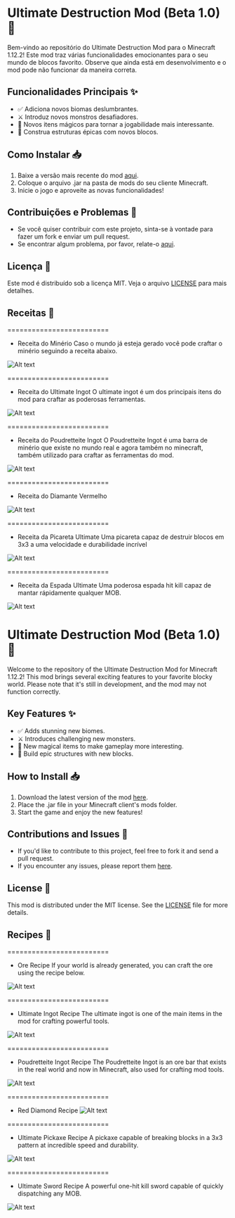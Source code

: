 # Ultimate Destruction Mod (Beta 1.0) 🚀

Bem-vindo ao repositório do Ultimate Destruction Mod para o Minecraft 1.12.2! Este mod traz várias funcionalidades emocionantes para o seu mundo de blocos favorito. 
Observe que ainda está em desenvolvimento e o mod pode não funcionar da maneira correta.

## Funcionalidades Principais ✨

- ✅ Adiciona novos biomas deslumbrantes.
- ⚔️ Introduz novos monstros desafiadores.
- 🧪 Novos itens mágicos para tornar a jogabilidade mais interessante.
- 🏰 Construa estruturas épicas com novos blocos.

## Como Instalar 📥

1. Baixe a versão mais recente do mod [aqui](https://github.com/solitariewolf/Ultimate-Destruction-Mod/blob/main/ultimate_destruction_mod.jar).
2. Coloque o arquivo .jar na pasta de mods do seu cliente Minecraft.
3. Inicie o jogo e aproveite as novas funcionalidades!

## Contribuições e Problemas 🐞

- Se você quiser contribuir com este projeto, sinta-se à vontade para fazer um fork e enviar um pull request.
- Se encontrar algum problema, por favor, relate-o [aqui](link_para_issues).

## Licença 📜

Este mod é distribuído sob a licença MIT. Veja o arquivo [LICENSE](LICENSE) para mais detalhes.

## Receitas 📜

=========================

- Receita do Minério
Caso o mundo já esteja gerado você pode craftar o minério seguindo a receita abaixo.

![Alt text](receitaore.PNG)

=========================

- Receita do Ultimate Ingot
O ultimate ingot é um dos principais itens do mod para craftar as poderosas ferramentas.

![Alt text](ultimateingot.PNG)

=========================

- Receita do Poudretteite Ingot
O Poudretteite Ingot é uma barra de minério que existe no mundo real e agora também no minecraft, também utilizado para craftar as ferramentas do mod.

![Alt text](poud.PNG)

=========================

- Receita do Diamante Vermelho
  
![Alt text](reddiamond.PNG)

=========================

- Receita da Picareta Ultimate
Uma picareta capaz de destruir blocos em 3x3 a uma velocidade e durabilidade incrível

![Alt text](pickaxe.PNG)

=========================

- Receita da Espada Ultimate
Uma poderosa espada hit kill capaz de mantar rápidamente qualquer MOB.

![Alt text](sword.PNG)

# Ultimate Destruction Mod (Beta 1.0) 🚀

Welcome to the repository of the Ultimate Destruction Mod for Minecraft 1.12.2! This mod brings several exciting features to your favorite blocky world.
Please note that it's still in development, and the mod may not function correctly.

## Key Features ✨

- ✅ Adds stunning new biomes.
- ⚔️ Introduces challenging new monsters.
- 🧪 New magical items to make gameplay more interesting.
- 🏰 Build epic structures with new blocks.

## How to Install 📥

1. Download the latest version of the mod [here](https://github.com/solitariewolf/Ultimate-Destruction-Mod/blob/main/ultimate_destruction_mod.jar).
2. Place the .jar file in your Minecraft client's mods folder.
3. Start the game and enjoy the new features!

## Contributions and Issues 🐞

- If you'd like to contribute to this project, feel free to fork it and send a pull request.
- If you encounter any issues, please report them [here](link_to_issues).

## License 📜

This mod is distributed under the MIT license. See the [LICENSE](LICENSE) file for more details.

## Recipes 📜

=========================

- Ore Recipe
If your world is already generated, you can craft the ore using the recipe below.

![Alt text](receitaore.PNG)

=========================

- Ultimate Ingot Recipe
The ultimate ingot is one of the main items in the mod for crafting powerful tools.

![Alt text](ultimateingot.PNG)

=========================

- Poudretteite Ingot Recipe
The Poudretteite Ingot is an ore bar that exists in the real world and now in Minecraft, also used for crafting mod tools.

![Alt text](poud.PNG)

=========================

- Red Diamond Recipe
![Alt text](reddiamond.PNG)

=========================

- Ultimate Pickaxe Recipe
A pickaxe capable of breaking blocks in a 3x3 pattern at incredible speed and durability.

![Alt text](pickaxe.PNG)

=========================

- Ultimate Sword Recipe
A powerful one-hit kill sword capable of quickly dispatching any MOB.

![Alt text](sword.PNG)
